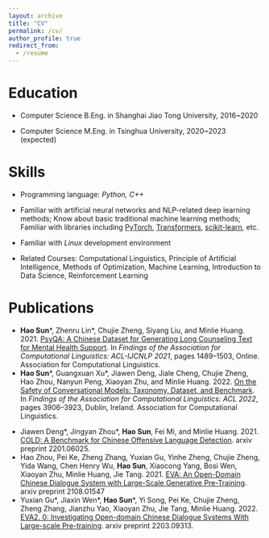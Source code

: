 ```yaml
---
layout: archive
title: "CV"
permalink: /cv/
author_profile: true
redirect_from:
  - /resume
---
```


Education
======
* Computer Science B.Eng. in Shanghai Jiao Tong University, 2016~2020

* Computer Science M.Eng. in Tsinghua University, 2020~2023 (expected)


Skills
======
* Programming language: *Python, C++* 

* Familiar with artificial neural networks and NLP-related deep learning methods; Know about basic traditional machine learning methods; Familiar with libraries including [PyTorch](http://pytorch.org/), [Transformers](https://huggingface.co/transformers/), [scikit-learn](https://scikit-learn.org/), etc.

* Familiar with *Linux* development environment

* Related Courses: Computational Linguistics, Principle of Artificial Intelligence, Methods of Optimization, Machine Learning, Introduction to Data Science, Reinforcement Learning

Publications
======
- **Hao Sun**\*, Zhenru Lin\*, Chujie Zheng, Siyang Liu, and Minlie Huang. 2021. [PsyQA: A Chinese Dataset for Generating Long Counseling Text for Mental Health Support](https://aclanthology.org/2021.findings-acl.130). In *Findings of the Association for Computational Linguistics: ACL-IJCNLP 2021*, pages 1489–1503, Online. Association for Computational Linguistics.
- **Hao Sun**\*, Guangxuan Xu\*, Jiawen Deng, Jiale Cheng, Chujie Zheng, Hao Zhou, Nanyun Peng, Xiaoyan Zhu, and Minlie Huang. 2022. [On the Safety of Conversational Models: Taxonomy, Dataset, and Benchmark](https://aclanthology.org/2022.findings-acl.308). In *Findings of the Association for Computational Linguistics: ACL 2022*, pages 3906–3923, Dublin, Ireland. Association for Computational Linguistics.

* Jiawen Deng\*, Jingyan Zhou\*, **Hao Sun**, Fei Mi, and Minlie Huang. 2021. [COLD: A Benchmark for Chinese Offensive Language Detection](https://arxiv.org/abs/2201.06025). arxiv preprint 2201.06025.
* Hao Zhou, Pei Ke, Zheng Zhang, Yuxian Gu, Yinhe Zheng, Chujie Zheng, Yida Wang, Chen Henry Wu, **Hao Sun**, Xiaocong Yang, Bosi Wen, Xiaoyan Zhu, Minlie Huang, Jie Tang. 2021. [EVA: An Open-Domain Chinese Dialogue System with Large-Scale Generative Pre-Training](https://arxiv.org/abs/2108.01547). arxiv preprint 2108.01547
* Yuxian Gu\*, Jiaxin Wen\*, **Hao Sun**\*, Yi Song, Pei Ke, Chujie Zheng, Zheng Zhang, Jianzhu Yao, Xiaoyan Zhu, Jie Tang, Minlie Huang. 2022. [EVA2. 0: Investigating Open-domain Chinese Dialogue Systems With Large-scale Pre-training](https://arxiv.org/abs/2203.09313). arxiv preprint 2203.09313.

